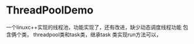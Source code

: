 ThreadPoolDemo
==============

一个linuxc++实现的线程池，功能实现了，还有改进，缺少动态调度线程功能
包含俩个类， threadpool类和task类，继承task 类实现run方法可以，
